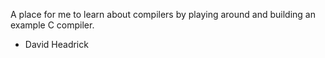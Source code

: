 A place for me to learn about compilers by playing around and building an
example C compiler.

- David Headrick
